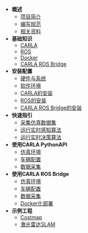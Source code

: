 * **概述**
  * [项目简介](README.md)
  * [编写规范](rules.md)
  * [相关资料](resources.md)
* **基础知识**
  * [CARLA]()
  * [ROS]()
  * [Docker]()
  * [CARLA ROS Bridge]()
* **安装配置**
  * [硬件与系统]()
  * [软件环境]()
  * [CARLA的安装]()
  * [ROS的安装]()
  * [CARLA ROS Bridge的安装]()
* **快速指引**
  * [采集仿真数据集]()
  * [运行实时感知算法]()
  * [运行实时决策算法]()
* **使用CARLA PythonAPI**
  * [仿真环境]()
  * [车辆配置]()
  * [数据采集]()
* **使用CARLA ROS Bridge**
  * [仿真环境]()
  * [车辆配置]()
  * [数据采集]()
  * [Docker化部署]()
* **示例工程**
  * [Costmap]()
  * [激光雷达SLAM]()